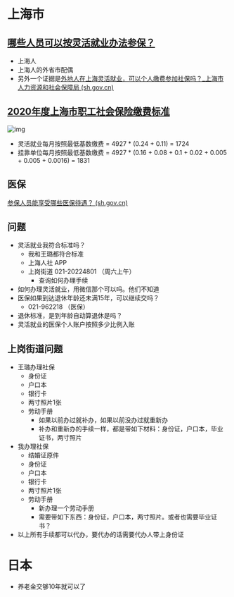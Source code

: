 # 上海市

## [哪些人员可以按灵活就业办法参保？](http://rsj.sh.gov.cn/tdjjf_17554/20200703/t0035_1391728.html)

- 上海人
- 上海人的外省市配偶
- 另外一个证据是[外地人在上海灵活就业，可以个人缴费参加社保吗？_上海市人力资源和社会保障局 (sh.gov.cn)](http://rsj.sh.gov.cn/tfkcx_17604/20200617/t0035_1369575.html)

## [2020年度上海市职工社会保险缴费标准](http://rsj.sh.gov.cn/tshbxjfjs_17348/20201105/t0035_1395387.html)

![img](C:\git\study\images\48fa56daa0f2f87bbadb4a19fa311e77.png)

- 灵活就业每月按照最低基数缴费 = 4927 * (0.24 + 0.11) = 1724
- 挂靠单位每月按照最低基数缴费 = 4927 * (0.16 + 0.08 + 0.1 + 0.02 + 0.005 + 0.005 + 0.0016) = 1831

## 医保

[参保人员能享受哪些医保待遇？ (sh.gov.cn)](http://www.rsj.sh.gov.cn/201712333/bmfw/bmwd/ylbx/201811/t20181123_1292123.shtml)

## 问题

- 灵活就业我符合标准吗？
  - 我和王璐都符合标准
  - 上海人社 APP
  - 上岗街道 021-20224801 （周六上午）
    - 查询如何办理手续
- 如何办理灵活就业，用微信那个可以吗。他们不知道
- 医保如果到达退休年龄还未满15年，可以继续交吗？
  - 021-962218 （医保）
- 退休标准，是到年龄自动算退休是吗？
- 灵活就业的医保个人账户按照多少比例入账

## 上岗街道问题

- 王璐办理社保
  - 身份证
  - 户口本
  - 银行卡
  - 两寸照片1张
  - 劳动手册
    - 如果以前办过就补办，如果以前没办过就重新办
    - 补办和重新办的手续一样，都是带如下材料：身份证，户口本，毕业证书，两寸照片
- 我办理社保
  - 结婚证原件
  - 身份证
  - 户口本
  - 银行卡
  - 两寸照片1张
  - 劳动手册
    - 新办理一个劳动手册
    - 需要带如下东西：身份证，户口本，两寸照片。或者也需要毕业证书？
- 以上所有手续都可以代办，要代办的话需要代办人带上身份证

# 日本

- 养老金交够10年就可以了